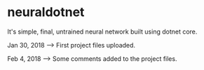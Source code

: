 # neuraldotnet
It's simple, final, untrained neural network built using dotnet core.

Jan 30, 2018
    --> First project files uploaded.

Feb 4, 2018
    --> Some comments added to the project files.
